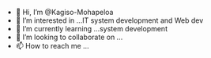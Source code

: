 - 👋 Hi, I’m @Kagiso-Mohapeloa
- 👀 I’m interested in ...IT system development and Web dev
- 🌱 I’m currently learning ...system development
- 💞️ I’m looking to collaborate on ...
- 📫 How to reach me ...

<!---
Kagiso-Mohapeloa/Kagiso-Mohapeloa is a ✨ special ✨ repository because its `README.md` (this file) appears on your GitHub profile.
You can click the Preview link to take a look at your changes.
--->
